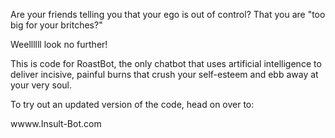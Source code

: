 Are your friends telling you that your ego is out of control?  That you are "too big for your britches?"

Weellllll look no further!

This is code for RoastBot, the only chatbot that uses artificial intelligence to deliver incisive, painful burns that crush your self-esteem and ebb away at your very soul.

To try out an updated version of the code, head on over to:

wwww.Insult-Bot.com
